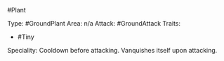 #Plant

Type: #GroundPlant 
Area: n/a
Attack: #GroundAttack 
Traits:
- #Tiny

Speciality: Cooldown before attacking. Vanquishes itself upon attacking.